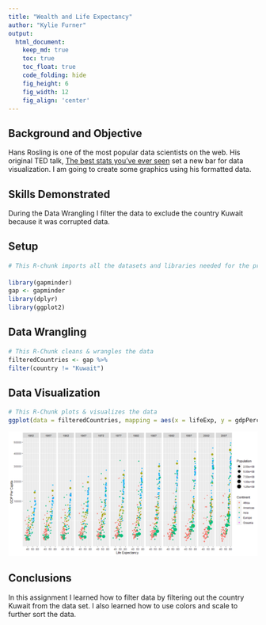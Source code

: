 ```yaml
---
title: "Wealth and Life Expectancy"
author: "Kylie Furner"
output:
  html_document:  
    keep_md: true
    toc: true
    toc_float: true
    code_folding: hide
    fig_height: 6
    fig_width: 12
    fig_align: 'center'
---
```



## Background and Objective

Hans Rosling is one of the most popular data scientists on the web. His original TED talk, [The best stats you’ve ever seen](https://www.ted.com/talks/hans_rosling_the_best_stats_you_ve_ever_seen) set a new bar for data visualization. I am going to create some graphics using his formatted data.

## Skills Demonstrated

During the Data Wrangling I filter the data to exclude the country Kuwait because it was corrupted data.


## Setup
```r
# This R-chunk imports all the datasets and libraries needed for the project

library(gapminder)
gap <- gapminder
library(dplyr)
library(ggplot2)
```



## Data Wrangling


```r
# This R-Chunk cleans & wrangles the data
filteredCountries <- gap %>%
filter(country != "Kuwait")
```

## Data Visualization


```r
# This R-Chunk plots & visualizes the data
ggplot(data = filteredCountries, mapping = aes(x = lifeExp, y = gdpPercap, color = continent, size = pop/100000)) + geom_point() + facet_wrap(~year, ncol = 12) + labs(size = "Population", y = "GDP Per Capita", x = "Life Expectancy", color = "Continent") + scale_y_continuous(trans = "sqrt")
```

![](plot_data-1.png)<!-- -->

## Conclusions

In this assignment I learned how to filter data by filtering out the country Kuwait from the data set. I also learned how to use colors and scale to further sort the data. 

